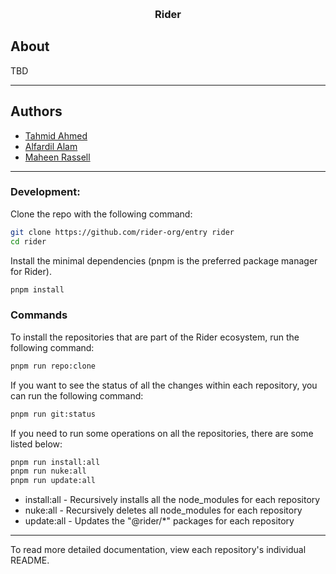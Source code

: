 <!-- Improved compatibility of back to top link: See: https://github.com/othneildrew/Best-README-Template/pull/73 -->

<a id="readme-top"></a>

<!--
*** Thanks for checking out the Best-README-Template. If you have a suggestion
*** that would make this better, please fork the repo and create a pull request
*** or simply open an issue with the tag "enhancement".
*** Don't forget to give the project a star!
*** Thanks again! Now go create something AMAZING! :D
-->

<!-- PROJECT SHIELDS -->
<!--
*** I'm using markdown "reference style" links for readability.
*** Reference links are enclosed in brackets [ ] instead of parentheses ( ).
*** See the bottom of this document for the declaration of the reference variables
*** for contributors-url, forks-url, etc. This is an optional, concise syntax you may use.
*** https://www.markdownguide.org/basic-syntax/#reference-style-links
-->

<!-- PROJECT LOGO -->
<br />
<div align="center">
  <!-- <a href="https://github.com/rider-org/entry">
    <img src="logo.png" alt="Logo" width="80" height="80">
  </a> -->

<h3 align="center">Rider</h3>
</div>

<!-- ABOUT THE PROJECT -->

## About

<!--
<img src="js/public/screenshot1.png" width="1000" height="325
">

<img src="js/public/screenshot2.png" width="1000" height="325">

<img src="js/public/screenshot3.png" width="1000" height="325"> -->

TBD

---

## Authors

- [Tahmid Ahmed](https://github.com/tahminator)
- [Alfardil Alam](https://github.com/alfardil)
- [Maheen Rassell](https://github.com/mrassell)

---

<!-- INSTRUCTIONS -->

### Development:

Clone the repo with the following command:

```bash
git clone https://github.com/rider-org/entry rider
cd rider
```

Install the minimal dependencies (pnpm is the preferred package manager for Rider).

```bash
pnpm install
```

### Commands

To install the repositories that are part of the Rider ecosystem, run the following command:

```bash
pnpm run repo:clone
```

If you want to see the status of all the changes within each repository, you can run the following command:

```bash
pnpm run git:status
```

If you need to run some operations on all the repositories, there are some listed below:

```bash
pnpm run install:all
pnpm run nuke:all
pnpm run update:all
```

- install:all - Recursively installs all the node_modules for each repository
- nuke:all - Recursively deletes all node_modules for each repository
- update:all - Updates the "@rider/\*" packages for each repository

---

To read more detailed documentation, view each repository's individual README.
